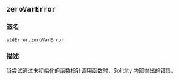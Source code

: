 ## `zeroVarError`

### 签名

```solidity
stdError.zeroVarError
```

### 描述

当尝试通过未初始化的函数指针调用函数时，Solidity 内部抛出的错误。